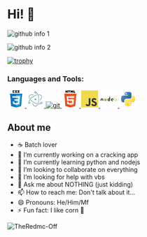 # Hi! 👋

![github info 1](https://github-readme-stats.vercel.app/api?username=TheRedmc-Off&show_icons=true&bg_color=30,34e1e8,e97440&title_color=fff&text_color=fff&include_all_commits=true)

![github info 2](https://github-readme-stats.vercel.app/api/top-langs/?username=TheRedmc-Off&bg_color=30,34e1e8,e97440&title_color=fff&text_color=fff&langs_count=14&layout=compact)
  
[![trophy](https://github-profile-trophy.vercel.app/?username=TheRedmc-Off&theme=gruvbox)](https://github.com/ryo-ma/github-profile-trophy)

<h3 align="left">Languages and Tools:</h3>
<p align="left"> <a href="https://www.w3schools.com/css/" target="_blank" rel="noreferrer"> <img src="https://raw.githubusercontent.com/devicons/devicon/master/icons/css3/css3-original-wordmark.svg" alt="css3" width="40" height="40"/> </a> <a href="https://www.electronjs.org" target="_blank" rel="noreferrer"> <img src="https://raw.githubusercontent.com/devicons/devicon/master/icons/electron/electron-original.svg" alt="electron" width="40" height="40"/> </a> <a href="https://git-scm.com/" target="_blank" rel="noreferrer"> <img src="https://www.vectorlogo.zone/logos/git-scm/git-scm-icon.svg" alt="git" width="40" height="40"/> </a> <a href="https://www.w3.org/html/" target="_blank" rel="noreferrer"> <img src="https://raw.githubusercontent.com/devicons/devicon/master/icons/html5/html5-original-wordmark.svg" alt="html5" width="40" height="40"/> </a> <a href="https://developer.mozilla.org/en-US/docs/Web/JavaScript" target="_blank" rel="noreferrer"> <img src="https://raw.githubusercontent.com/devicons/devicon/master/icons/javascript/javascript-original.svg" alt="javascript" width="40" height="40"/> </a> <a href="https://nodejs.org" target="_blank" rel="noreferrer"> <img src="https://raw.githubusercontent.com/devicons/devicon/master/icons/nodejs/nodejs-original-wordmark.svg" alt="nodejs" width="40" height="40"/> </a> <a href="https://www.python.org" target="_blank" rel="noreferrer"> <img src="https://raw.githubusercontent.com/devicons/devicon/master/icons/python/python-original.svg" alt="python" width="40" height="40"/> </a> </p>

## About me

* ☕ Batch lover
* 🔭 I’m currently working on a cracking app
* 🌱 I’m currently learning python and nodejs
* 👯 I’m looking to collaborate on everything
* 🤔 I’m looking for help with vbs
* 💬 Ask me about NOTHING (just kidding)
* 📫 How to reach me: Don't talk about it... 
* 😄 Pronouns: He/Him/Mf
* ⚡ Fun fact: I like corn 🌽

<p align="left"> <img src="https://komarev.com/ghpvc/?username=TheRedmc-Off&label=Profile%20views&color=0e75b6&style=flat" alt="TheRedmc-Off" /> </p>

